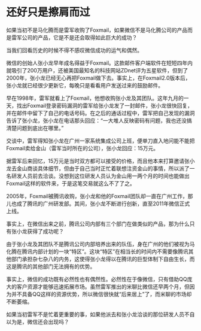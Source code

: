 # 还好只是擦肩而过

如果当初不是马化腾而是雷军收购了Foxmail，如果微信不是马化腾公司的产品而是雷军公司的产品，它是不是还会取得如此巨大的成功？ 

当我们回看历史的时候不得不感叹微信成功的运气和偶然。 

微信的创始人张小龙早年成名得益于Foxmail。这款邮件客户端软件在短短四年内就吸引了200万用户，还被美国最知名的科技网站ZDnet评为五星软件，但到了2000年，张小龙已经无心再把Foxmail做下去。事实上，在Foxmail2.0版本后，张小龙就已经很少更新它，每晚只是看看用户发送过来的鼓励邮件。 

早在1998年，雷军就看上了Foxmail，他想收购张小龙及其团队。这年九月的一天，找出Foxmail登录密码漏洞的雷军给张小龙发了一封邮件，张小龙很快回复，并在邮件中留下了自己的电话号码。在之后的通话过程中，雷军把自己发现的漏洞告诉了张小龙，张小龙在电话那头回应：“一大堆人反映密码有问题，我也还没搞清楚问题到底出在哪里。” 

交谈中，雷军得知张小龙在广州一家系统集成公司上班，便单刀直入地问能不能把Foxmail卖给金山（雷军当时所在的公司），张小龙回应：15万元。 

据雷军后来回忆，15万元是当时双方都可以接受的价格，而且他本来打算邀请张小龙去金山商谈具体细节，但由于自己当时正忙着联想注资金山的事情，所以派了一名研发人员前去洽谈。没想到这位研发人员认为金山用一两个月的时间也能做出Foxmail这样的软件来，于是这笔交易就这么不了了之。 

2005年，Foxmail被腾讯收购，张小龙和他的Foxmail团队却一直在广州工作，那儿也成了腾讯的广州研发部。其间，张小龙不断进行创新，直至2011年微信正式上线。 

事实上，在微信出来之前，腾讯公司内部有三个部门在做类似的产品，那为什么只有张小龙获得了成功呢？ 

由于张小龙及其团队不是腾讯公司内部培养出来的队伍，身在广州的他们被视为马化腾在腾讯内部计划的一块“特区”。这块“特区”在相当长的时间内不需要像腾讯其他部门承担杂七杂八的内务，这使得张小龙得以在腾讯的巨型体制下自由生长，而这是腾讯的其他部门无法拥有的优势。 

事实上，微信的成功既有必然性也有偶然性。必然性在于像微信，只有借助QQ庞大的客户资源才能够迅速拓展市场。虽然雷军推出的米聊比微信还早两个月，但因为并不具备QQ这样的资源优势，所以微信很快就“后来居上”了，而米聊的市场却不断萎缩。 

如果当初雷军不是忙着更重要的事，如果他派去和张小龙洽谈的那位研发人员不自以为是，微信还会出现吗？